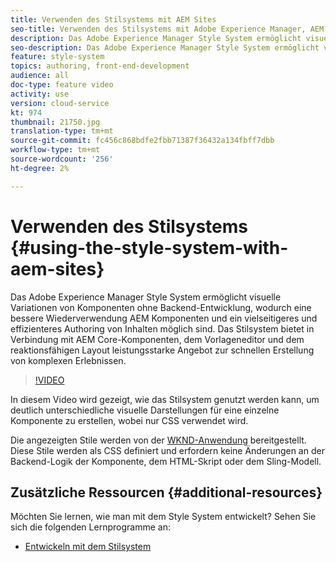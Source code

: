 ```yaml
---
title: Verwenden des Stilsystems mit AEM Sites
seo-title: Verwenden des Stilsystems mit Adobe Experience Manager, AEM Sites
description: Das Adobe Experience Manager Style System ermöglicht visuelle Variationen von Komponenten ohne Backend-Entwicklung, wodurch eine bessere Wiederverwendung AEM Komponenten und ein vielseitigeres und effizienteres Authoring von Inhalten möglich sind. Das Stilsystem bietet in Verbindung mit AEM Core-Komponenten, dem Vorlageneditor und dem reaktionsfähigen Layout leistungsstarke Angebot zur schnellen Erstellung von komplexen Erlebnissen.
seo-description: Das Adobe Experience Manager Style System ermöglicht visuelle Variationen von Komponenten ohne Backend-Entwicklung, wodurch eine bessere Wiederverwendung AEM Komponenten und ein vielseitigeres und effizienteres Authoring von Inhalten möglich sind. Das Stilsystem bietet in Verbindung mit AEM Core-Komponenten, dem Vorlageneditor und dem reaktionsfähigen Layout leistungsstarke Angebot zur schnellen Erstellung von komplexen Erlebnissen.
feature: style-system
topics: authoring, front-end-development
audience: all
doc-type: feature video
activity: use
version: cloud-service
kt: 974
thumbnail: 21750.jpg
translation-type: tm+mt
source-git-commit: fc456c868bdfe2fbb71387f36432a134fbff7dbb
workflow-type: tm+mt
source-wordcount: '256'
ht-degree: 2%

---
```



# Verwenden des Stilsystems {#using-the-style-system-with-aem-sites}

Das Adobe Experience Manager Style System ermöglicht visuelle Variationen von Komponenten ohne Backend-Entwicklung, wodurch eine bessere Wiederverwendung AEM Komponenten und ein vielseitigeres und effizienteres Authoring von Inhalten möglich sind. Das Stilsystem bietet in Verbindung mit AEM Core-Komponenten, dem Vorlageneditor und dem reaktionsfähigen Layout leistungsstarke Angebot zur schnellen Erstellung von komplexen Erlebnissen.

>[!VIDEO](https://video.tv.adobe.com/v/21750/?quality=12&learn=on)

In diesem Video wird gezeigt, wie das Stilsystem genutzt werden kann, um deutlich unterschiedliche visuelle Darstellungen für eine einzelne Komponente zu erstellen, wobei nur CSS verwendet wird.

Die angezeigten Stile werden von der [WKND-Anwendung](https://github.com/adobe/aem-guides-wknd) bereitgestellt. Diese Stile werden als CSS definiert und erfordern keine Änderungen an der Backend-Logik der Komponente, dem HTML-Skript oder dem Sling-Modell.

## Zusätzliche Ressourcen {#additional-resources}

Möchten Sie lernen, wie man mit dem Style System entwickelt? Sehen Sie sich die folgenden Lernprogramme an:

* [Entwickeln mit dem Stilsystem](https://experienceleague.adobe.com/docs/experience-manager-learn/getting-started-wknd-tutorial-develop/style-system.html)

